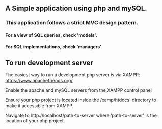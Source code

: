 ## A Simple application using php and mySQL.

### This application follows a strict MVC design pattern.

#### For a view of SQL queries, check 'models'.
#### For SQL implementations, check 'managers'

## To run development server

The easiest way to run a development php server is via XAMPP: https://www.apachefriends.org/

Enable the apache and mySQL servers from the XAMPP control panel

Ensure your php project is located inside the /xamp/htdocs' directory to make it accessible from XAMPP.

Navigate to http://localhost/path-to-server where 'path-to-server' is the location of your php project.
